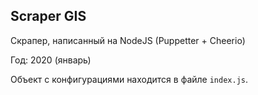 ## Scraper GIS

Скрапер, написанный на NodeJS (Puppetter + Cheerio)

Год: 2020 (январь)

Объект с конфигурациями находится в файле `index.js`.
